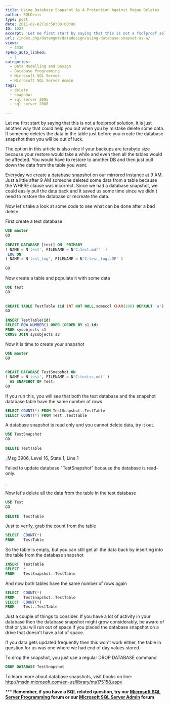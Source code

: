 ```yaml
---
title: Using Database Snapshot As A Protection Against Rogue Deletes
author: SQLDenis
type: post
date: 2011-02-02T10:50:00+00:00
ID: 1027
excerpt: 'Let me first start by saying that this is not a foolproof solution, it is just another way that could help you out when you by mistake delete some data. If someone deletes the data in the table just before you create the database snapshot then you will&hellip;'
url: /index.php/datamgmt/datadesign/using-database-snapsot-as-a/
views:
  - 3330
rp4wp_auto_linked:
  - 1
categories:
  - Data Modelling and Design
  - Database Programming
  - Microsoft SQL Server
  - Microsoft SQL Server Admin
tags:
  - delete
  - snapshot
  - sql server 2005
  - sql server 2008

---
```

Let me first start by saying that this is not a foolproof solution, it is just another way that could help you out when you by mistake delete some data. If someone deletes the data in the table just before you create the database snapshot then you will be out of luck.

The option in this article is also nice if your backups are terabyte size because your restore would take a while and even then all the tables would be affected. You would have to restore to another DB and then just pull down the data from the table you want.

Everyday we create a database snapshot on our mirrored instance at 9 AM. Just a little after 9 AM someone deleted some data from a table because the WHERE clause was incorrect. Since we had a database snapshot, we could easily pull the data back and it saved us some time since we didn't need to restore the database or recreate the data.

Now let's take a look at some code to see what can be done after a bad delete

First create a test database

```sql
USE master
GO
 
CREATE DATABASE [test] ON  PRIMARY
( NAME = N'test', FILENAME = N'C:test.mdf'  )
 LOG ON
( NAME = N'test_log', FILENAME = N'C:test_log.LDF' )
 
GO
```

Now create a table and populate it with some data

```sql
USE test
GO
 
 
CREATE TABLE TestTable (id INT NOT NULL,somecol CHAR(100) DEFAULT 'a')
GO
 
INSERT TestTable(id)
SELECT ROW_NUMBER() OVER (ORDER BY s1.id)
FROM sysobjects s1
CROSS JOIN sysobjects s2
```

Now it is time to create your snapshot

```sql
USE master
GO
 
   
CREATE DATABASE TestSnapshot ON  
( NAME = N'test', FILENAME = N'C:testss.mdf' )
  AS SNAPSHOT OF Test;
GO
```

If you run this, you will see that both the test database and the snapshot database table have the same number of rows

```sql
SELECT COUNT(*) FROM TestSnapshot..TestTable
SELECT COUNT(*) FROM Test..TestTable
```

A database snapshot is read only and you cannot delete data, try it out.

```sql
USE TestSnapshot
GO
 
DELETE TestTable
```

_Msg 3906, Level 16, State 1, Line 1
  
Failed to update database "TestSnapshot" because the database is read-only.
  
_ 
  
Now let's delete all the data from the table in the test database

```sql
USE Test
GO
 
DELETE  TestTable
```

Just to verify, grab the count from the table

```sql
SELECT  COUNT(*)
FROM    TestTable
```

So the table is empty, but you can still get all the data back by inserting into the table from the database snapshot

```sql
INSERT  TestTable
SELECT  *
FROM    TestSnapshot..TestTable
```

And now both tables have the same number of rows again

```sql
SELECT  COUNT(*)
FROM    TestSnapshot..TestTable
SELECT  COUNT(*)
FROM    Test..TestTable
```

Just a couple of things to consider. If you have a lot of activity in your database then the database snapshot might grow considerably, be aware of that or you will run out of space if you placed the database snapshot on a drive that doesn't have a lot of space.

If you data gets updated frequently then this won't work either, the table in question for us was one where we had end of day values stored.

To drop the snapshot, you just use a regular DROP DATABASE command

```sql
DROP DATABASE TestSnapshot 
```

To learn more about database snapshots, visit books on line: http://msdn.microsoft.com/en-us/library/ms175158.aspx

\*** **Remember, if you have a SQL related question, try our [Microsoft SQL Server Programming][1] forum or our [Microsoft SQL Server Admin][2] forum**<ins></ins>

 [1]: http://forum.lessthandot.com/viewforum.php?f=17
 [2]: http://forum.lessthandot.com/viewforum.php?f=22